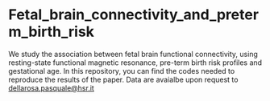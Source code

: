 # Fetal_brain_connectivity_and_preterm_birth_risk
We study the association between fetal brain functional connectivity, using resting-state functional magnetic resonance, pre-term birth risk profiles and gestational age. In this repository, you can find the codes needed to reproduce the results of the paper. Data are avaialbe upon request to dellarosa.pasquale@hsr.it
